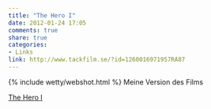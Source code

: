 ```yaml
---
title: "The Hero I"
date: 2012-01-24 17:05
comments: true
share: true
categories: 
- Links
link: http://www.tackfilm.se/?id=1260016971957RA87
---
```

{% include wetty/webshot.html %} Meine Version des Films

[The Hero I](http://www.tackfilm.se/?id=1260016971957RA87)